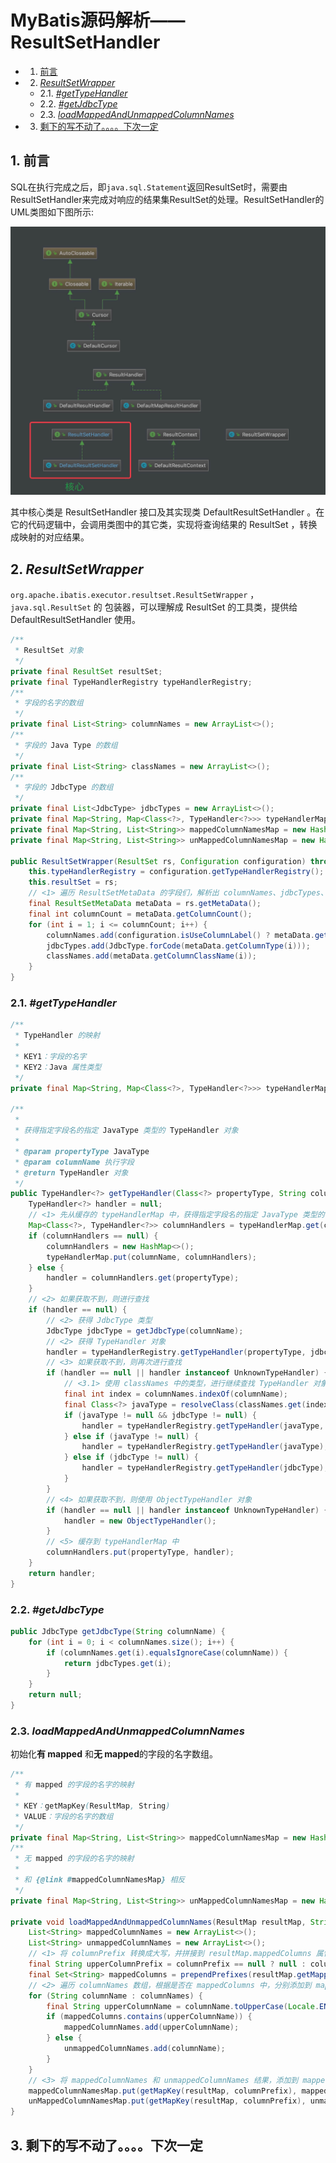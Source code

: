 # MyBatis源码解析——ResultSetHandler

<!-- vscode-markdown-toc -->
* 1. [前言](#)
* 2. [_ResultSetWrapper_](#ResultSetWrapper_)
	* 2.1. [_#getTypeHandler_](#getTypeHandler_)
	* 2.2. [_#getJdbcType_](#getJdbcType_)
	* 2.3. [_loadMappedAndUnmappedColumnNames_](#loadMappedAndUnmappedColumnNames_)
* 3. [剩下的写不动了。。。。下次一定](#-1)

<!-- vscode-markdown-toc-config
	numbering=true
	autoSave=true
	/vscode-markdown-toc-config -->
<!-- /vscode-markdown-toc -->

##  1. <a name=''></a>前言

SQL在执行完成之后，即`java.sql.Statement`返回ResultSet时，需要由ResultSetHandler来完成对响应的结果集ResultSet的处理。ResultSetHandler的UML类图如下图所示:

<div align=center><img src="/assets/mb6.png"/></div>

其中核心类是 ResultSetHandler 接口及其实现类 DefaultResultSetHandler 。在它的代码逻辑中，会调用类图中的其它类，实现将查询结果的 ResultSet ，转换成映射的对应结果。

##  2. <a name='ResultSetWrapper_'></a>_ResultSetWrapper_

`org.apache.ibatis.executor.resultset.ResultSetWrapper` ，`java.sql.ResultSet` 的 包装器，可以理解成 ResultSet 的工具类，提供给 DefaultResultSetHandler 使用。

```java
/**
 * ResultSet 对象
 */
private final ResultSet resultSet;
private final TypeHandlerRegistry typeHandlerRegistry;
/**
 * 字段的名字的数组
 */
private final List<String> columnNames = new ArrayList<>();
/**
 * 字段的 Java Type 的数组
 */
private final List<String> classNames = new ArrayList<>();
/**
 * 字段的 JdbcType 的数组
 */
private final List<JdbcType> jdbcTypes = new ArrayList<>();
private final Map<String, Map<Class<?>, TypeHandler<?>>> typeHandlerMap = new HashMap<>();
private final Map<String, List<String>> mappedColumnNamesMap = new HashMap<>();
private final Map<String, List<String>> unMappedColumnNamesMap = new HashMap<>();

public ResultSetWrapper(ResultSet rs, Configuration configuration) throws SQLException {
    this.typeHandlerRegistry = configuration.getTypeHandlerRegistry();
    this.resultSet = rs;
    // <1> 遍历 ResultSetMetaData 的字段们，解析出 columnNames、jdbcTypes、classNames 属性
    final ResultSetMetaData metaData = rs.getMetaData();
    final int columnCount = metaData.getColumnCount();
    for (int i = 1; i <= columnCount; i++) {
        columnNames.add(configuration.isUseColumnLabel() ? metaData.getColumnLabel(i) : metaData.getColumnName(i));
        jdbcTypes.add(JdbcType.forCode(metaData.getColumnType(i)));
        classNames.add(metaData.getColumnClassName(i));
    }
}
```

###  2.1. <a name='getTypeHandler_'></a>_#getTypeHandler_

```java
/**
 * TypeHandler 的映射
 *
 * KEY1：字段的名字
 * KEY2：Java 属性类型
 */
private final Map<String, Map<Class<?>, TypeHandler<?>>> typeHandlerMap = new HashMap<>();

/**
 *
 * 获得指定字段名的指定 JavaType 类型的 TypeHandler 对象
 *
 * @param propertyType JavaType
 * @param columnName 执行字段
 * @return TypeHandler 对象
 */
public TypeHandler<?> getTypeHandler(Class<?> propertyType, String columnName) {
    TypeHandler<?> handler = null;
    // <1> 先从缓存的 typeHandlerMap 中，获得指定字段名的指定 JavaType 类型的 TypeHandler 对象
    Map<Class<?>, TypeHandler<?>> columnHandlers = typeHandlerMap.get(columnName);
    if (columnHandlers == null) {
        columnHandlers = new HashMap<>();
        typeHandlerMap.put(columnName, columnHandlers);
    } else {
        handler = columnHandlers.get(propertyType);
    }
    // <2> 如果获取不到，则进行查找
    if (handler == null) {
        // <2> 获得 JdbcType 类型
        JdbcType jdbcType = getJdbcType(columnName);
        // <2> 获得 TypeHandler 对象
        handler = typeHandlerRegistry.getTypeHandler(propertyType, jdbcType);
        // <3> 如果获取不到，则再次进行查找
        if (handler == null || handler instanceof UnknownTypeHandler) {
            // <3.1> 使用 classNames 中的类型，进行继续查找 TypeHandler 对象
            final int index = columnNames.indexOf(columnName);
            final Class<?> javaType = resolveClass(classNames.get(index));
            if (javaType != null && jdbcType != null) {
                handler = typeHandlerRegistry.getTypeHandler(javaType, jdbcType);
            } else if (javaType != null) {
                handler = typeHandlerRegistry.getTypeHandler(javaType);
            } else if (jdbcType != null) {
                handler = typeHandlerRegistry.getTypeHandler(jdbcType);
            }
        }
        // <4> 如果获取不到，则使用 ObjectTypeHandler 对象
        if (handler == null || handler instanceof UnknownTypeHandler) {
            handler = new ObjectTypeHandler();
        }
        // <5> 缓存到 typeHandlerMap 中
        columnHandlers.put(propertyType, handler);
    }
    return handler;
}
```

###  2.2. <a name='getJdbcType_'></a>_#getJdbcType_

```java
public JdbcType getJdbcType(String columnName) {
    for (int i = 0; i < columnNames.size(); i++) {
        if (columnNames.get(i).equalsIgnoreCase(columnName)) {
            return jdbcTypes.get(i);
        }
    }
    return null;
}
```

###  2.3. <a name='loadMappedAndUnmappedColumnNames_'></a>_loadMappedAndUnmappedColumnNames_

初始化**有 mapped** 和**无 mapped**的字段的名字数组。

```java
/**
 * 有 mapped 的字段的名字的映射
 *
 * KEY：getMapKey(ResultMap, String)
 * VALUE：字段的名字的数组
 */
private final Map<String, List<String>> mappedColumnNamesMap = new HashMap<>();
/**
 * 无 mapped 的字段的名字的映射
 *
 * 和 {@link #mappedColumnNamesMap} 相反
 */
private final Map<String, List<String>> unMappedColumnNamesMap = new HashMap<>();

private void loadMappedAndUnmappedColumnNames(ResultMap resultMap, String columnPrefix) throws SQLException {
    List<String> mappedColumnNames = new ArrayList<>();
    List<String> unmappedColumnNames = new ArrayList<>();
    // <1> 将 columnPrefix 转换成大写，并拼接到 resultMap.mappedColumns 属性上
    final String upperColumnPrefix = columnPrefix == null ? null : columnPrefix.toUpperCase(Locale.ENGLISH);
    final Set<String> mappedColumns = prependPrefixes(resultMap.getMappedColumns(), upperColumnPrefix);
    // <2> 遍历 columnNames 数组，根据是否在 mappedColumns 中，分别添加到 mappedColumnNames 和 unmappedColumnNames 中
    for (String columnName : columnNames) {
        final String upperColumnName = columnName.toUpperCase(Locale.ENGLISH);
        if (mappedColumns.contains(upperColumnName)) {
            mappedColumnNames.add(upperColumnName);
        } else {
            unmappedColumnNames.add(columnName);
        }
    }
    // <3> 将 mappedColumnNames 和 unmappedColumnNames 结果，添加到 mappedColumnNamesMap 和 unMappedColumnNamesMap 中
    mappedColumnNamesMap.put(getMapKey(resultMap, columnPrefix), mappedColumnNames);
    unMappedColumnNamesMap.put(getMapKey(resultMap, columnPrefix), unmappedColumnNames);
}
```

##  3. <a name='-1'></a>剩下的写不动了。。。。下次一定



